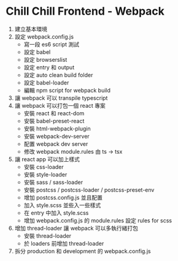# Chill Chill Frontend - Webpack

1. 建立基本環境
2. 設定 webpack.config.js
   - 寫一段 es6 script 測試
   - 設定 babel
   - 設定 browserslist
   - 設定 entry 和 output
   - 設定 auto clean build folder
   - 設定 babel-loader
   - 編輯 npm script for webpack build
3. 讓 webpack 可以 transpile typescript
4. 讓 webpack 可以打包一個 react 專案
   - 安裝 react 和 react-dom
   - 安裝 babel-preset-react
   - 安裝 html-webpack-plugin
   - 安裝 webpack-dev-server
   - 配置 webpack dev server
   - 修改 webpack module.rules 由 ts -> tsx
5. 讓 react app 可以加上樣式
   - 安裝 css-loader
   - 安裝 style-loader
   - 安裝 sass / sass-loader
   - 安裝 postcss / postcss-loader / postcss-preset-env
   - 增加 postcss.config.js 並且配置
   - 加入 style.scss 並些入一些樣式
   - 在 entry 中加入 style.scss
   - 增加 webpack.config.js 的 module.rules 設定 rules for scss
6. 增加 thread-loader 讓 webpack 可以多執行緒打包
   - 安裝 thread-loader
   - 於 loaders 前增加 thread-loader
7. 拆分 production 和 development 的 webpack.config.js
